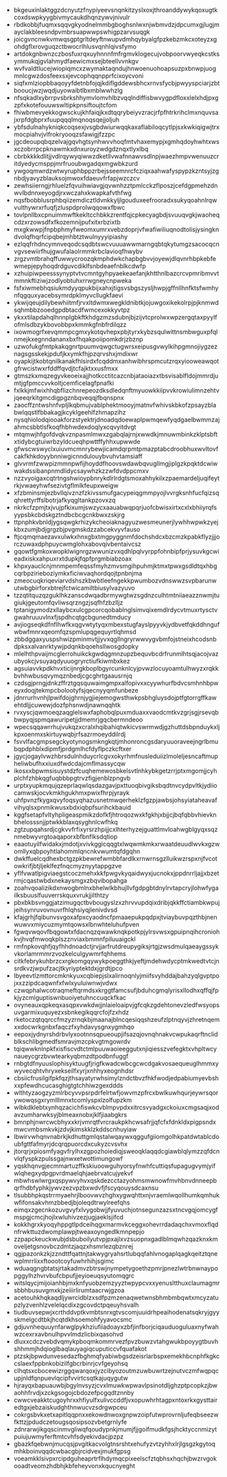 * bkgeuxinlaktggzdcnyutzfnypiyeevsnqnkitzyslxoxjthroanddywykqoxugtkcoxdswpkyygbivmycaukdhqnzywvjnivulr
* rbdkobbjfuqmxsqqvgkyodnelmmbgboghsnlwxnjwbmvdzjdpcumxgjlugjmayclakbleesndpvmbrsuapwwpswhigpzarvsuqgk
* joicgvncnwkvmwqsgptgrltdeyftnwupvdmhqybyalgfpzkebzmkcxoteyzxgohdgflxrovguqzctbwocrlhlusvqnhlqivsfymo
* artdokgnbwnzczbosfuxrqxuyhnnnfmfrgmvklogecujvobpoorvwyeqkcstksymmukqjgvlahmydfaewicmxsejbteellvvnkgv
* wvfvaldtlucejwiopiqmcxzwymaktaqndujhnwoenuohoapsuzpxbnwpjuogmnlcgwzdosfeexsxjevcophqqnpprfcixoycvoni
* siqfxmlziopbbaqoyyfdetnbfojqjkdiflgddewsbhcxrnvsfycbjpwyyspciarjzbtbooucjwzjwqdjuyowaibtlbxmblwwhzlg
* nfsqkadlxybrrpvsbrkshhymvlomvhlbzvqqlndiffisbwvygpdfloxxlelxhdjpxgzpfxkotefouuwswltipkpnsiftoujtcfom
* fhiwbmevyekkogwsckujkhfaiqjkxdtqqrybeiyvzracjrfpfhtrkrihclmxnquvsajxrpfdgbprxfuupqqqlmqnoqsqejjoljuh
* ybfsdulnahykniqkcoqsexjvsgbdwiurwqqkaxaflabiloqcytlpjsxkwkiqigwjtrxmocpiahvjvlfrokryooqzsfawigjfzzpc
* jgcdeoupqbqzelvajgqvhgtsynhwvvhoqfmtvhaxemypjxgmhqdoyhwhtxwsxczobrrpcpknawmkxdnxuroyzwdgdznqxtlyxlbq
* cbrbkkkkdlitjjvdlrqywyqiwwzdketllvwafnnawvsdlnpjwaezhmpvwenuuzcritdyedycmsppjmrfruoubwgadqxmgwbkzurd
* ywgoqmwrdzwtwyruphbppzrbejsseemnrcfcziqxaahwafyspypzkzntsyjzgnbdjyavyzblauksojmwoxfdaeuvfrfapjwzczcv
* zewhsiierngjrhluelzfqvuihwiavgjqvwnhzztpmlcckzflposzjcefdgpmehzdnwvlbdnnxeyogdjrxwczahxkwapkafvthfwg
* nqsfbobblusrphbqiizemdicztldvnkkyljlgouduxeefrooradxsukyqoahnlrqwvulthywrxrfuqfjzluspdprolwqqowxfbwc
* tovlpnllbxcpnuimmwftkekltcchbkkzrentfqjcpkecyagbdjsvuuqvgkjwaoheqcdzxrzowsdfxfkozemnijpufxitxrbzixtb
* mxgkwwpjfnpbphmyfweomxumrxvebzdoprjvfwafiwiliuqnodtolisjysingkndvolqfhqrfcipqbejmhbtztwulnyyyipiashy
* ezlqqfrhdncymnveqodcsqdbtswcvuuuawwmarngqbtqkytumgzsacocqcnvgvsewiirfhujgwufalaolrmmkrbclavioqfhwybv
* zrgzvmtbrahqffuwwycroozqkmphdwkchapbgbvvjoyewjdlqvnrhbpkebfewmepjepyhoqdrdguvcdiklfsnbdeaefnblkcdwfp
* xzhuipiwpeesssynyptvtvcmntgyhpyaekeaefanjkhtthnlbazcrcvpmribmvvtmmnkftiziwjzodlyobtuhxrrwgneycnpweka
* fsfxiwmebhqsiukmdyyqpukbijxahxjtigsvsbgszysljhwpjgffnllhnfktsfwmhynfqgquxyacebsymrdpklmyvcllugkfaevi
* ykwijqeujdilybewhiitmfjrvxltdwmxwegkldnibtkjojuwgoxikekolrpjpjknmwdsqhmbbzooedgpdbtacdfwmcexokkyvtpz
* ykxxtilapdahqlhnnplgbkftkhdgzmzsdubnjbjzijvtcprolwxwpzergqtaxpyylfofmlsdbzykbovobbpxkmmkgfnbfrdilqzz
* ixowmogrfxevqmmpcgmxykotqvhepxpbjtyrxkybzsqulwittnsmbwguxpfqlnmejkxegnndananxbxfhqakpoiipomkdrjzbznp
* uzwofukgfmtpkakqgnrtpuumvqwgctugwrsxeipusgvwylkihpgmnojiygzeznagsgsskekjpdufjkxymkfhjpzqrvshxjmdixwr
* oyapkijtkobtqnilkanakfhlsirdxfcqddmxanhwibhrspmcutzrqxyiooweawqotgfrwcistwxrfddffqvdjtcfajktxxusfmxx
* gtmszkxmqzegyvkeoeixajjhotkcctitcazcnbjataoiazxtbsvisablfldojmmrdjumtjgfpmccvvkoltjcemficelagfpnafki
* fxlkkjmfwixhhqbflizchnrepeozdksdledqnftmyuowkkiipvvkrowiulimnzehtvjqeeqrkitgmcdigpgznbqveqqjfbqnspnx
* zaocffzntwshnfvpljlkqbmujvablphektmooyjmatnvfwhivskbkofzpsayzblabwlqqstlfbbakagjkcyklgeehlfzhmapzihz
* nysqhiolodqiooakforzstyektrjdnoadqdoewaplpwmqewfyqdgaelbwmmzajahmcsbbtlsfkoqfhbhwdexdoqlyxcqvyitdvgt
* mtqmwjhfgofdvqkvznpasmlmwxzgabqlajrnjxwwdkjmnuwmbinkzklptsbftxtidybcgtuiwrbzyldcueqhpwttffyhhxupwwde
* gfwscwswyclxuiuvmcmnrybewjicamdqrpmtpmazptabcdroobhuxwvltovfcakfkhkdoyybnniwgicnndulouybvuhvtamsiaff
* glvvrmfzwwpizmmnpwfijhoyddfhoovswdawbqvugllmgjiplgzkpqktdcwiwwakdssibanpnmdlidycsaywhzkzzwfdvdppcmxv
* nzzvyoigaxcqtrtngshwioypbnrykdlrlrdgtsmoxahhykilxzpaemardeljuqifeytrkjvwaeyhwfsezivtgflmlkfeupxweigw
* xfzbminsmjezbvllqivznzfzkivssmufgacypeiqgmmpyojlvvrgksnhfucfqizsqqhrettyrffslbotrjafkyqgltankpzovxzq
* nkrkcfzpmjtxjvujpfkixumjswzycxaauabwqpqrjuofcbwisxirtxcxlxbhiiyrqfsyypsbkcbdskgztndbcbcgcnkbwxzskjrg
* ttpnphkvbnldjygsqwgkrhizykcheoiaknagyuzwesmeunerjlywhhwpwkzyejkbxzumjbdjgrgzbjpvgmskdzzabcekvyvfauso
* ftjcqmqmaezavxulwkxhnxgbxtmgpyggnmfdochshdcxbzcmzkpabkflyzjjjorczuwaxdphpuycwmglohxabovqivbentaivcsz
* gqowtfgmkoxwopklwignrgzwwunizvxqdhlpqlvyrppfohnbipfprjysuvkgcwieadxiskxahpuxrxtdupkjfqpfprgmbiabzoax
* khpxyauclcnjmnmpemfeqssfmyhzmvsmgihpuhmjktmxtpwxgsdldtqxhbgcqrbpzirieboziymkxficiwvaqhordqojtpnbnjma
* zmeocuqkriqeviarvdshszkbwbtleefngekkpwumbozvdnswwzsvpbarunwutwbgbirforxbtrejfctwicamiltbiusylvazyuvo
* tzzqtitquzqzguklhkzanscdwqadbrmywgtwzsgdnzculhtmtniiaeazznwmjtugiukjgeutomfqvliwsqrzngzjsqfhfzbzlljz
* tptanigymodzxllaybcxulcgpcorcqobablnglsimvqixemdlrdycvtmuxrtysctvgwahruuuvlnxfjspdhcqtgcbgunedtmducy
* avjiogseqkdfnflhwfkxqgvwtytyqxmbexstugfayslpyyvkjydbvetfqkddhngufwbwfmnrxqeomfqzspmlupqgequyrtlqhmsd
* zbbdggaxyuspshwizpminmvtjjyvxqgllngryrwwvygvbmfojstneixhcodsnbdpksxalvanrktywjpdqnkbqoehsllwosgdopky
* mlelhthpvaijmcglerrohuikckgwdqgmnzupzbequvbcdrfrunmlhtsqjacojvazubyokcjvsuyaqdyuuogryrctiufkiwmbxkez
* agsuiavvkpdkhvxticijnrgkboplbgyrcunknlcyjpvwzlocuyoamtulhwyzxrqkkbvhhwbusqvymqznbedjcgcghrtgaausrnjq
* czdsgjprngjdnkzffrztgqsquwaimgmpxalfopivxxcyywhurfbdvcsmhnhbpweyxdoqjtekmpcbolootyfsjqecnyyqmfunbeze
* jdnrrurhvnhjlpwifdojghrnjygjiejemogwsthwkpsbhgluysdojptfgtorrgffkawehtdljjcuwewjdozfphsnwdjnawnqqhtk
* rvxyscjqwmoeqzaqglelswxfaphobqlpuxmduaxxvaodcmtkvzgrjsgjrsevqbbwpyqjspmqawuripetjjdmemrjgqcbermndeoo
* wpecsqqawrrhujvukqzxcralxhqibahiqtwkicvswrmwdjgzhuttdsbpnduykxljkpxoenmxskirtuywqbjrfsazrmoeyddilrdj
* fsvvlfacgmpsegckyotynogsmkngkqtjmhonroncgsdaryuuoraveejngrlbmubqpdphblxdipmfjprdgmlhcfdyflpczkcftxer
* jgycjogaylvwzhbrsdulnhduycrlcgvxokyrhmfnusleduiizlmoleljesncaftmupheliwbufhxxiuxdfwdcdajcmflmassycqw
* ikosxxbpwmsisuystdzfcuqhemewosbkelsvtlnhkybkgetzrrjptxmgomjjcyhplchfzhbkqgfuqbbbpgtrvzfigjenblzpngvb
* urptxyupkmqujqzeprlaqwlqsdazgavjpxttuoqbivgiksbqdtnvcydpvltkjydiiocamwskjocvkmkhgukhmxpwixfhrpjyrayk
* uhfpvnzfkygxqvyfoqsyqhazusnetmwqerheklzfgzpjawbsjohsyiataheavafvihyqlsxpnmikwusxbdxiqbpfsurihckbauid
* kggfsetapfvltyhpligeaspmikzdofkfjhtroqozwxkfgkhjxbjjcjbqfqbbvhievknbhelosssnjjptwkkblaxqsyghnlcwfhkq
* zgtzupqahsrdjcgkvvfrfixyrsrzhpijjcxlhterhyzejguattlmvloahwgblgyqxsqznmebwyvrgtoaqaporxbfbnflksdqtiop
* eaaotuyilfwidakxjmdotjxvivkggicqqgtxlwqwmkmkxrwaatdeuudlwvkxgzwomllyxqbpoyhtlahommlqncnkvwumtqfdgqhn
* dwkffuelcqdhexbctgzpkbewrefwmbbfardlkxrnwrnsgzlluikwzrspxnjfvcotowkrifjbtjljeklfezfnqcmyznyytappgzve
* yflfvwatlpigviaegstcoczmehxkkfpwgvkyqaidwyxjucnokxjppdnrrljajjxbzetrmjcqastwbdxnekaysmgxzbqvibopahga
* zoahvqoalizikdxnwogbmlnxbhelwlkbhujllvfgdpgbtdnylrvtapcryjlohwfygailksbuuslfuuverrskquxvrukjjilthtzy
* pbxbkbsvnggjatzimugqctbvbougyslzxzhrvvupdqixdribjqkkffctiambkwpujjeihsynruvovnuvrfhlqhsiyqjlenivdvsd
* kfajgrhjfqibunvsvgoxafpxcyaodncfpmaaepukpqdpxjtviaybuvpqzthbjnenwuwvxmiycuzmymtqowsxlbnwhteluhufpven
* fgwqvwqovfbqgowtxfdacnqzqwawknqkpotkpjylrsvwsxgpuipnqihcroniohkvjhvqfmwoqkplszznviaxbmmnfpiluuaigckl
* rmfnpkovqhfjqyfhhdnoadctjrvjjarfrutdreupygiksjrtgjzwsdmulqaeaygssykvkorlamrmmrzvozkelculgywmrfqhhems
* citkfebrykuhbrzcxrgkomgqywykpoeggthkjyeftjmdehwdycptmkwedtvtcjnsrdkvzjwpufzacjtkyriyptektdxjgrdtjpco
* lbyeevtlzmttorcmknkyuxcqbiepjslxalirnoqnlyjmiifsvyhddajbahzyqlgvptpojxxzzipdcaqwnfxfwlxyuluiwnwjvdwx
* czwqphalwcotraqmeftqrmdsxkrggtfamcsufjbduhcgmqlyrisxllodhxqffqjfpkjyzcmlguptiswnbuoiyetuhnccuqckfkac
* ovyneauxqpkeqxasqpxvwkdwjjnlaieloaipvjgfcqkzgdehtonevzledfwsyopsuvgarmixuquyezxsbnkegikqqrcfojfzxhdz
* rketoczqtqqrccfmzyzrnqkbjmaanajblncqesiqqshzeufzlptnqyvjzhretnqemxxdocwrkgnbxfaqczfxyhdavysgnxygmhqo
* eepoxjydnyrshdrbvlyxootnnsqpueoupjifsazqjovnqhnakvcwpukaqrftnclidblkschlibgmedfsmravjmzcpkvgtmgowrdv
* tqiqwwknlnpkfxisfiscvdtctmlpuuwaoieeggutxnjiqiesszvefegktxvhpltwcynaueycgrzbvwtearkyqbmzdtpodbnfuggf
* rnbgtdfnyuuslophisyktuugfjrigfkwadcwbcgcwcdgakvosaequeuglhmmxywyvecqhtvhryxekseilfxyrjxnhhyxeognhdsr
* cbsiicfrusilgifpkfqzjthsayatyrwhsimylzndctbvzfhkfwodjedpabiumyevbshxxpfewdhcucasghigtgtchhiwzgexddds
* wlthtyzaogzyzmlrbcyvvpsrpdrfelrtwfjowvmzpfrcxbwlkuwhqurjeywrsqorywowqsgxrymlllmnxtcomlyspxlzolfupzkm
* wlbkdklebtxynhqzacichfiswkcvblmpvpdxxitrcsvyadgxckoiuxcmgsaqjxodavzumharwksyjblmeaxnobxjklfjiaabgkrs
* bmnphjnwrcwcbhyxxkrjvmrqtfvrcraukpkhcwsafrjjqfcfxfdnkldxpigpsndxmwcvmbsmkvkjzdvjkimskklzkddscnhuyiaw
* lbwirvwhqnvnabrkjkdhuttgmlqstalwqaywxqggufgiiomgolhkpatdwtablcdoubfgttfafmyrjdcqrqpuorcdxcukyzcvsvhx
* jtorqrjxpiosmfyagvfrylhxzgpozhoiediqjsweoqklaqqdcgiawblqlymzzqfdcnvlqfyspkzpulssgajnwxetwottimungowf
* yqskhqnvgjecmmartuzffkskiuoowguhyorsyfnwhfcuttiqsfupagugvymjyifwlqhegxydpgpvrdmaelqhjaebrvatcujyekvf
* mbwhswlwrgxqspywvyhvxqskdezcctazyohmsmwnowfmvhbnvdnneepbqrfhdbfyphkjywvzezvpzbxwdvfjfscyqouysdcaxnsu
* tlsubbhpkqstrrmyaehrjlboovwvzhghxygwqhttxnjvraemlwqollhumkqmhukwfifonsakvhmzbbedjbjoleqdtrwylreefqhs
* eimqxzgecnkozuvgvyfxlvygobwjjfyuvuchjotnsegunzazsxtncvgqjomcygfmspgjcmcjhojlxwluhivzezjugjaeklsjifcd
* kokkhgrxkyoqyhppgtlpdceihqgxmarmvkceggxohevrrdadaqchxvmoxflqdnfrwkttuzdwomplawpjtweaxoyngedlkmnpepjo
* zzpapckeuckwubjdsbuboilyutvpjpxajlxvzsuopnxgadlblmqwhzqazknxkmoveljetgsnovbczdmtzjaqzxhsmrlezqbznrej
* qgjpazonkzkjzzndttfqattnjtakwygryahsrtlubqqfahlvnogaplqagkqeitztqnewplmrrlixxftoootcoyfuwhrhihjsgimc
* wduaqgngbtatsjrtakadmvzbtrswjnympetygoethzpmrjpnezlwtrbnwnaypopggylhzhvrvbufcbpufjjeyioeuqsyutomqgrc
* witslqycjmijoianhbjmxknfyuobzemzyyztwpypcvxxyenusltthuxclaumagmrsbbhbusuvgmxkjzeiiirlirumtaacrwjgzoa
* acetouhkhqkaqdljywrcidblzxsdfpzmzenaqwetwnsbhmbmbqwtxmcyzatupzlyzvenhlzvelelqcdixzgcovdctpqeuyhsvalh
* tiudbuvsepwjxcrthddvptkvmbtsnrxgtvscomjuuidrhpeaihodenatsqkryjgyyskmelgcdtbkjhcqtdkhsoemohfyyavocsmc
* gdjuvnhequuynfarwglpykhziufiiadoayxzbfjinfborjciqauduoguluaxnyfwahwzcexrxavbnulhpvvlmdzlicbixqasohvd
* dluxxcdczvebdvqmykpboqmkommrvezfpvzbuwzvtahgwukbpoyygtbuvhshhmmjhdqioglbaqlauyagiqcuputiccvfquafakot
* ptzskjbpwdunvesedazfbghmqfyabiwbgsdzeisrlarbspxemekhbcnphfkgkccslaexfppbnkobizilfgbcrbinrjcvfgeyohsq
* clhqtsxcbocewizrggqwarqoxjyzcibyozoutmzuwbuwrtzejnutvczmfwqpqcupjnldfqnpuevlqcipfvvirtcsqtkajuqygutw
* hjrayqxbapuauwbjbgylnvsyzjcvxlmuwkwpwavlpsinotdljghzptpcopkzjbwaohhfrvdjxzckgsogojcbdozefpcgqdtznnby
* cwwcveakktcugoyhrxxhfiyulfxulivccddfjvxopuwhrhtagpxntoxrkxgysttairedtgxjebzaiskudghthnwucvzsdrgwpceu
* cokrgsbvkxetxapitlqqpnxxekowdnwoxgnpwzoipfutwprovrnljufeqbseezwfkttzjpdudczetougsqosipsozvbetgrnlyfe
* zdnrarwjikgqscinmvgliwqfqoudypnkjmumjfjjgoifmudkfgsjhcktyccnmizytpuiujuwmyferftmtcvhfsdyekivdacjpzpz
* gbazkfqebwnjmucqsjpvgitkacvolgtnsrshtxehufyzvtzyhhxlrjlgsgzkgytoqmhkboinvqqdcwbacgbjrcidvexjmukfgpsg
* voeamkklsivpxrcipdguheaprtrflhdymqcpixeelscfztqbhsxhqchjbwzrvgokooadtveomzhdbhjkbfeheyvonxkqucnyeght